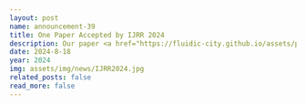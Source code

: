 ```yaml
---
layout: post
name: announcement-39
title: One Paper Accepted by IJRR 2024
description: Our paper <a href="https://fluidic-city.github.io/assets/pdf/Wang2023Intersection.pdf"> Learning to Control and Coordinate Mixed Traffic Through Robot Vehicles at Complex and Unsignalized Intersections </a> has been accpeted by International Journal of Robotics Research (IJRR)​, 2024.
date: 2024-8-18
year: 2024
img: assets/img/news/IJRR2024.jpg
related_posts: false
read_more: false
---
```

